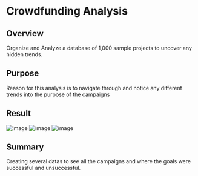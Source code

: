 # Crowdfunding Analysis

## Overview

Organize and Analyze a database of 1,000 sample projects to uncover any hidden trends.
## Purpose

Reason for this analysis is to navigate through and notice any different trends into the purpose of the campaigns


## Result
![image](https://github.com/Cherlinee88/Crowdfunding_Analysis/assets/152750650/82c0bbe8-b881-4932-aff0-b761e8c19c88)
![image](https://github.com/Cherlinee88/Crowdfunding_Analysis/assets/152750650/ea46e380-6a93-4d94-929e-6e01c7fb3ede)
![image](https://github.com/Cherlinee88/Crowdfunding_Analysis/assets/152750650/59dd0b23-f7d2-4692-bbd0-9a28147b7955)


## Summary
Creating several datas to see all the campaigns and where the goals were successful and unsuccessful.
